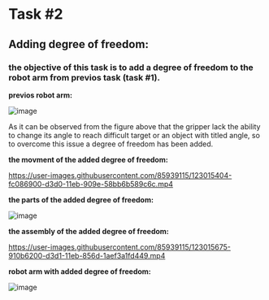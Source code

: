 # Task #2
## Adding degree of freedom: 
### the objective of this task is to add a degree of freedom to the robot arm from previos task (task #1).


**previos robot arm:**

![image](https://user-images.githubusercontent.com/85939115/122607787-c9ced280-d083-11eb-8826-f544e2568368.png)

As it can be observed from the figure above that the gripper lack the ability to change its angle to reach difficult target or an object with titled angle, so to overcome this issue a degree of freedom has been added.

**the movment of the added degree of freedom:**

https://user-images.githubusercontent.com/85939115/123015404-fc086900-d3d0-11eb-909e-58bb6b589c6c.mp4

**the parts of the added degree of freedom:**

![image](https://user-images.githubusercontent.com/85939115/123015446-13475680-d3d1-11eb-9584-95d157c8fdb5.png)

**the assembly of the added degree of freedom:**

https://user-images.githubusercontent.com/85939115/123015675-910b6200-d3d1-11eb-856d-1aef3a1fd449.mp4

**robot arm with added degree of freedom:**

![image](https://user-images.githubusercontent.com/85939115/123012827-a4b3ca00-d3cb-11eb-98a8-f601e659ca49.png)



